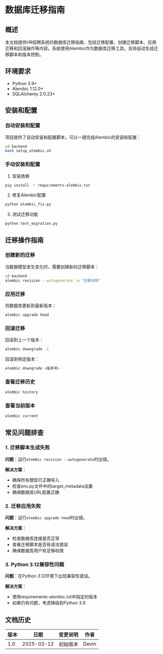 # 数据库迁移指南

## 概述

本文档提供HR招聘系统的数据库迁移指南，包括迁移配置、创建迁移脚本、应用迁移和回滚操作等内容。系统使用Alembic作为数据库迁移工具，支持自动生成迁移脚本和版本控制。

## 环境要求

- Python 3.9+
- Alembic 1.12.0+
- SQLAlchemy 2.0.23+

## 安装和配置

### 自动安装和配置

项目提供了自动安装和配置脚本，可以一键完成Alembic的安装和配置：

```bash
cd backend
bash setup_alembic.sh
```

### 手动安装和配置

1. 安装依赖

```bash
pip install -r requirements-alembic.txt
```

2. 修复Alembic配置

```bash
python alembic_fix.py
```

3. 测试迁移功能

```bash
python test_migration.py
```

## 迁移操作指南

### 创建新的迁移

当数据模型发生变化时，需要创建新的迁移脚本：

```bash
cd backend
alembic revision --autogenerate -m "迁移说明"
```

### 应用迁移

将数据库更新到最新版本：

```bash
alembic upgrade head
```

### 回滚迁移

回滚到上一个版本：

```bash
alembic downgrade -1
```

回滚到特定版本：

```bash
alembic downgrade <版本号>
```

### 查看迁移历史

```bash
alembic history
```

### 查看当前版本

```bash
alembic current
```

## 常见问题排查

### 1. 迁移脚本生成失败

**问题**：运行`alembic revision --autogenerate`时出错。

**解决方案**：
- 确保所有模型已正确导入
- 检查env.py文件中的target_metadata设置
- 确保数据库URL配置正确

### 2. 迁移应用失败

**问题**：运行`alembic upgrade head`时出错。

**解决方案**：
- 检查数据库连接是否正常
- 查看迁移脚本是否有语法错误
- 确保数据库用户有足够权限

### 3. Python 3.12兼容性问题

**问题**：在Python 3.12环境下出现兼容性错误。

**解决方案**：
- 使用requirements-alembic.txt中指定的版本
- 如果仍有问题，考虑降级到Python 3.9

## 文档历史

| 版本 | 日期 | 变更说明 | 作者 |
|------|------|---------|------|
| 1.0 | 2025-03-12 | 初始版本 | Devin |
